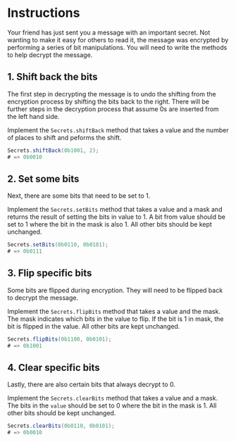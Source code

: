 # Instructions

Your friend has just sent you a message with an important secret.
Not wanting to make it easy for others to read it, the message was encrypted by performing a series of bit manipulations.
You will need to write the methods to help decrypt the message.

## 1. Shift back the bits

The first step in decrypting the message is to undo the shifting from the encryption process by shifting the bits back to the right.
There will be further steps in the decryption process that assume 0s are inserted from the left hand side.

Implement the `Secrets.shiftBack` method that takes a value and the number of places to shift and peforms the shift.

```java
Secrets.shiftBack(0b1001, 2);
# => 0b0010
```

## 2. Set some bits

Next, there are some bits that need to be set to 1.

Implement the `Secrets.setBits` method that takes a value and a mask and returns the result of setting the bits in value to 1.
A bit from value should be set to 1 where the bit in the mask is also 1.
All other bits should be kept unchanged.

```java
Secrets.setBits(0b0110, 0b0101);
# => 0b0111
```

## 3. Flip specific bits

Some bits are flipped during encryption.
They will need to be flipped back to decrypt the message.

Implement the `Secrets.flipBits` method that takes a value and the mask.
The mask indicates which bits in the value to flip.
If the bit is 1 in mask, the bit is flipped in the value.
All other bits are kept unchanged.

```java
Secrets.flipBits(0b1100, 0b0101);
# => 0b1001
```

## 4. Clear specific bits

Lastly, there are also certain bits that always decrypt to 0.

Implement the `Secrets.clearBits` method that takes a value and a mask.
The bits in the `value` should be set to 0 where the bit in the mask is 1.
All other bits should be kept unchanged.

```java
Secrets.clearBits(0b0110, 0b0101);
# => 0b0010
```
